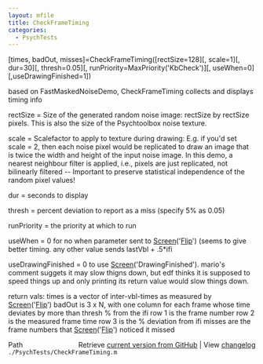 ```yaml
---
layout: mfile
title: CheckFrameTiming
categories:
  - PsychTests
---
```


 \[times, badOut, misses\]=CheckFrameTiming\(\[rectSize=128\]\[, scale=1\]\[, dur=30\]\[, thresh=0.05\]\[, runPriority=MaxPriority\('KbCheck'\)\]\[, useWhen=0\]\[,useDrawingFinished=1\]\)

 based on FastMaskedNoiseDemo, CheckFrameTiming collects and displays
 timing info

 rectSize = Size of the generated random noise image: rectSize by rectSize
            pixels. This is also the size of the Psychtoolbox noise
            texture.

 scale = Scalefactor to apply to texture during drawing: E.g. if you'd set
         scale = 2, then each noise pixel would be replicated to draw an image
         that is twice the width and height of the input noise image. In this
         demo, a nearest neighbour filter is applied, i.e., pixels are just
         replicated, not bilinearly filtered \-\- Important to preserve statistical
         independence of the random pixel values\!

 dur   = seconds to display

 thresh = percent deviation to report as a miss \(specify 5% as 0.05\)

 runPriority = the priority at which to run

 useWhen = 0 for no when parameter sent to [Screen](/docs/Screen)\('[Flip](/docs/Flip)'\) \(seems to give
           better timing.  any other value sends lastVbl \+ .5\*ifi

 useDrawingFinished = 0 to use [Screen](/docs/Screen)\('DrawingFinished'\). mario's comment
                      suggets it may slow thigns down, but edf thinks it is supposed to speed
                      things up and only printing its return value would slow things down.

return vals:
times is a vector of inter\-vbl\-times as measured by [Screen](/docs/Screen)\('[Flip](/docs/Flip)'\)
badOut is 3 x N, with one column for each frame whose time deviates by more than thresh % from the ifi
   row 1 is the frame number
   row 2 is the measured frame time
   row 3 is the % deviation from ifi
misses are the frame numbers that [Screen](/docs/Screen)\('[Flip](/docs/Flip)'\) noticed it missed


<div class="code_header" style="text-align:right;">
  <span style="float:left;">Path&nbsp;&nbsp;</span> <span class="counter">Retrieve <a href=
  "https://raw.github.com/Psychtoolbox-3/Psychtoolbox-3/beta/./PsychTests/CheckFrameTiming.m">current version from GitHub</a> | View <a href=
  "https://github.com/Psychtoolbox-3/Psychtoolbox-3/commits/beta/./PsychTests/CheckFrameTiming.m">changelog</a></span>
</div>
<div class="code">
  <code>./PsychTests/CheckFrameTiming.m</code>
</div>
